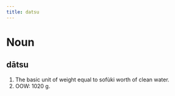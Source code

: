 ```yaml
---
title: datsu
---
```


Noun
================================

dātsu
----------------

1. The basic unit of weight equal to sofùki worth of clean water.
2. OOW: 1020 g.
